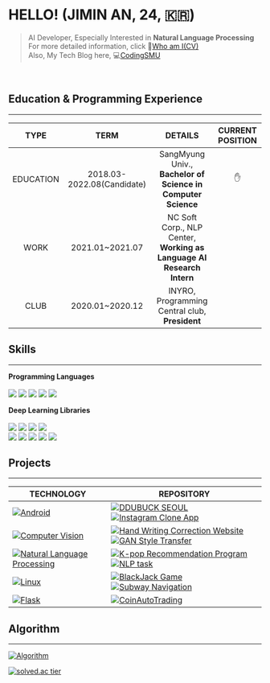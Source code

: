 
# HELLO! (JIMIN AN, 24, 🇰🇷)
> AI Developer, Especially Interested in **Natural Language Processing**<br>
> For more detailed information, click 💁[Who am I(CV)](https://codingsmu.tistory.com/m/80)<br>
> Also, My Tech Blog here,  💻[CodingSMU](https://codingsmu.tistory.com/)<br>
<br>

## Education & Programming Experience
--------------------------------
|  TYPE    | TERM     |  DETAILS   |  CURRENT POSITION |
| :----: | :----: | :----: | :----: |
| EDUCATION    |  2018.03-2022.08(Candidate)    |  SangMyung Univ., <br> **Bachelor of Science in Computer Science**    | ✋ |
| WORK     |   2021.01~2021.07   |  NC Soft Corp., NLP Center, <br>**Working as Language AI Research Intern** | |
| CLUB    |    2020.01~2020.12  | INYRO, Programming Central club, <br>**President**     | |


## Skills
----------------------------
**Programming Languages**<br><br>
<img src="https://img.shields.io/badge/python-fluent-red"/></a>
<img src="https://img.shields.io/badge/c++-fluent-red"/></a>
<img src="https://img.shields.io/badge/c-fluent-red"/></a>
<img src="https://img.shields.io/badge/java-advanced-blue"/>
<img src="https://img.shields.io/badge/kotlin-basic-green"/><br>

**Deep Learning Libraries**<br><br>
<img src="https://img.shields.io/badge/tensorflow-fluent-red"/></a>
<img src="https://img.shields.io/badge/pytorch-fluent-red"/></a>
<img src="https://img.shields.io/badge/keras-fluent-red"/></a>
<img src="https://img.shields.io/badge/NLTK-fluent-red"/></a><br>
<img src="https://img.shields.io/badge/ScikitLearn-advanced-blue"/></a>
<img src="https://img.shields.io/badge/Pandas-advanced-blue"/></a>
<img src="https://img.shields.io/badge/Numpy-advanced-blue"/></a>
<img src="https://img.shields.io/badge/Matplotlib-advanced-blue"/>
<img src="https://img.shields.io/badge/Searborn-basic-green"/><br>

## Projects
----------------------------


| **TECHNOLOGY**                                             | REPOSITORY                                         |
| ------------------------------------------------------------ | ------------------------------------------------------------ |
| [![Android](https://img.shields.io/static/v1?label=&message=Android&color=~&logo=android&logoColor=FFFFFF)](https://developer.android.com/) | [![DDUBUCK SEOUL](https://img.shields.io/static/v1?label=&message=DDUBUCK_SEOUL&color=000605&logo=github&logoColor=FFFFFF&labelColor=000605)](https://github.com/jiminAn/DDUBUCK_SEOUL) [![Instagram Clone App](https://img.shields.io/static/v1?label=&message=Instagram_Clone_App&color=000605&logo=github&logoColor=FFFFFF&labelColor=000605)](https://github.com/jiminAn/instargram_copy_project) |
| [![Computer Vision](https://img.shields.io/static/v1?label=&message=CV&color=3178C6&logo=python&logoColor=FFFFFF)](https://www.python.org/) | [![Hand Writing Correction Website](https://img.shields.io/static/v1?label=&message=Hand_Writing_Correction_Website&color=000605&logo=github&logoColor=FFFFFF&labelColor=000605)](https://github.com/jiminAn/hand_writing_correction_website)  [![GAN Style Transfer](https://img.shields.io/static/v1?label=&message=GAN_Style_Transfer&color=000605&logo=github&logoColor=FFFFFF&labelColor=000605)](https://github.com/jiminAn/GAN-style-transfer)|
| [![Natural Language Processing](https://img.shields.io/static/v1?label=&message=NLP&color=3178C6&logo=python&logoColor=FFFFFF)](https://www.python.org/) | [![K-pop Recommendation Program](https://img.shields.io/static/v1?label=&message=Kpop_Recommendation_Program&color=000605&logo=github&logoColor=FFFFFF&labelColor=000605)](https://github.com/jiminAn/Kpop_NLP_Project) [![NLP task](https://img.shields.io/static/v1?label=&message=NLP_Task&color=000605&logo=github&logoColor=FFFFFF&labelColor=000605)](https://github.com/nc-nlp/nlp_task) |
| [![Linux](https://img.shields.io/static/v1?label=&message=Linux&color=F1E05A&logo=linux&logoColor=FFFFFF)](https://www.kernel.org/)| [![BlackJack Game](https://img.shields.io/static/v1?label=&message=BlackJack_Game&color=000605&logo=github&logoColor=FFFFFF&labelColor=000605)](https://github.com/jiminAn/SOCKET_Blackjack_game)  [![Subway Navigation](https://img.shields.io/static/v1?label=&message=Subway_Navigation&color=000605&logo=github&logoColor=FFFFFF&labelColor=000605)](https://github.com/jiminAn/Subway_navigation)|
| [![Flask](https://img.shields.io/static/v1?label=&message=Flask&color=FF0000&logo=Flask&logoColor=FFFFFF)](https://www.kernel.org/)| [![CoinAutoTrading](https://img.shields.io/static/v1?label=&message=CoinAutoTrading&color=000605&logo=github&logoColor=FFFFFF&labelColor=000605)](https://github.com/jiminAn/Coin_Auto_Trading)|




## Algorithm
---------------------------
 [![Algorithm](https://img.shields.io/static/v1?label=&message=Algorithm&color=000605&logo=github&logoColor=FFFFFF&labelColor=000605)](https://github.com/jiminAn/Algorithm)<br> 

[![solved.ac tier](http://mazassumnida.wtf/api/v2/generate_badge?boj=als398)](https://solved.ac/als398)

